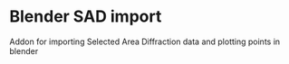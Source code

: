 Blender SAD import
==================

Addon for importing Selected Area Diffraction data and plotting points in blender
